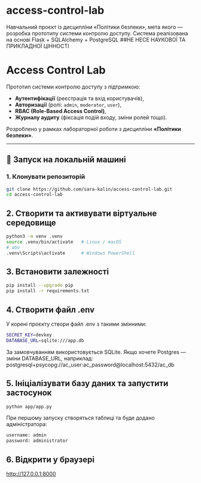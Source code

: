 # access-control-lab
Навчальний проєкт із дисципліни «Політики безпеки», мета якого — розробка прототипу системи контролю доступу. Система реалізована на основі Flask + SQLAlchemy + PostgreSQL 
##НЕ НЕСЕ НАУКОВОЇ ТА ПРИКЛАДНОЇ ЦІННОСТІ

# Access Control Lab

Прототип системи контролю доступу з підтримкою:
- **Аутентифікації** (реєстрація та вхід користувачів),
- **Авторизації** (ролі: `admin`, `moderator`, `user`),
- **RBAC (Role-Based Access Control)**,
- **Журналу аудиту** (фіксація подій входу, зміни ролей тощо).

Розроблено у рамках лабораторної роботи з дисципліни **«Політики безпеки»**.

---

## 🚀 Запуск на локальній машині

### 1. Клонувати репозиторій
```bash
git clone https://github.com/sara-kalin/access-control-lab.git
cd access-control-lab
```
## 2. Створити та активувати віртуальне середовище
```bash
python3 -m venv .venv
source .venv/bin/activate   # Linux / macOS
# або
.venv\Scripts\activate      # Windows PowerShell
```
## 3. Встановити залежності
```bash
pip install --upgrade pip
pip install -r requirements.txt
```
## 4. Створити файл .env
У корені проєкту створи файл .env з такими змінними:
```bash
SECRET_KEY=devkey
DATABASE_URL=sqlite:///app.db
```
За замовчуванням використовується SQLite.
Якщо хочете Postgres — зміни DATABASE_URL, наприклад:
postgresql+psycopg://ac_user:ac_password@localhost:5432/ac_db

## 5. Ініціалізувати базу даних та запустити застосунок
```bash
python app/app.py
```
При першому запуску створяться таблиці та буде додано адміністратора:
```bash
username: admin
password: administrator
```
## 6. Відкрити у браузері
http://127.0.0.1:8000
   

